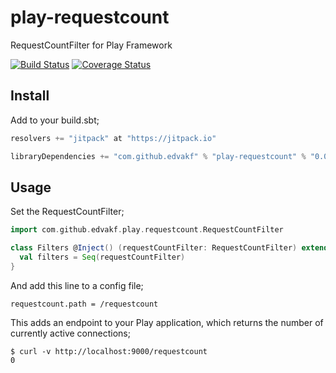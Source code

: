 # play-requestcount

RequestCountFilter for Play Framework

[![Build Status](https://travis-ci.org/edvakf/play-requestcount.svg)](https://travis-ci.org/edvakf/play-requestcount)
[![Coverage Status](https://coveralls.io/repos/edvakf/play-requestcount/badge.svg?branch=master&service=github)](https://coveralls.io/github/edvakf/play-requestcount?branch=master)

## Install

Add to your build.sbt;

```sbt
resolvers += "jitpack" at "https://jitpack.io"

libraryDependencies += "com.github.edvakf" % "play-requestcount" % "0.0.1"
```

## Usage

Set the RequestCountFilter;

```scala
import com.github.edvakf.play.requestcount.RequestCountFilter

class Filters @Inject() (requestCountFilter: RequestCountFilter) extends HttpFilters {
  val filters = Seq(requestCountFilter)
}
```

And add this line to a config file;

```
requestcount.path = /requestcount
```

This adds an endpoint to your Play application, which returns the number of currently active connections;

```
$ curl -v http://localhost:9000/requestcount
0
```
